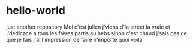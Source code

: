 # hello-world
just another repository
Moi c'est julien j'viens d'la street la vraie  et j'dedicace a tous les frères partis au hebs
sinon c'est chaud j'sais pas ce que je fais j'ai l'impression de faire n'importe quoi
voila
